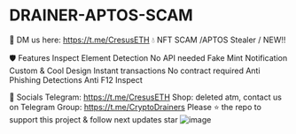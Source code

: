 # DRAINER-APTOS-SCAM


📩 DM us here: https://t.me/CresusETH 
💧 NFT SCAM /APTOS Stealer / NEW!!

🛡️ Features
 Inspect Element Detection
 No API needed
 Fake Mint Notification
 Custom & Cool Design
 Instant transactions
 No contract required
 Anti  Phishing Detections
 Anti F12 Inspect
 
🌊 Socials
Telegram: https://t.me/CresusETH
Shop: deleted atm, contact us on Telegram
Group: https://t.me/CryptoDrainers
Please ⭐ the repo to support this project & follow next updates
star
![image](https://user-images.githubusercontent.com/116323045/199383698-4884264d-8f15-48b1-9e59-a6521c1af046.png)
